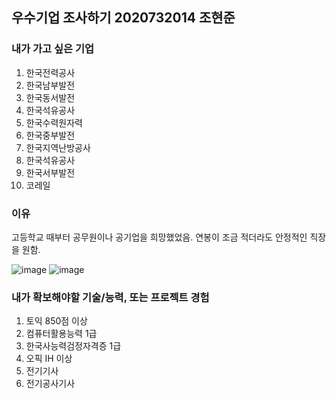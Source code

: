 ## 우수기업 조사하기 2020732014 조현준

### 내가 가고 싶은 기업
1. 한국전력공사
2. 한국남부발전
3. 한국동서발전
4. 한국석유공사
5. 한국수력원자력
6. 한국중부발전
7. 한국지역난방공사
8. 한국석유공사
9. 한국서부발전
10. 코레일

### 이유
고등학교 때부터 공무원이나 공기업을 희망했었음.
연봉이 조금 적더라도 안정적인 직장을 원함.

![image](https://github.com/user-attachments/assets/6149d9e5-c172-494b-867f-b52f2ee17f46)
![image](https://github.com/user-attachments/assets/3d89db72-35e1-4a50-a312-067b7311eaaf)

### 내가 확보해야할 기술/능력, 또는 프로젝트 경험
1. 토익 850점 이상
2. 컴퓨터활용능력 1급
3. 한국사능력검정자격증 1급
4. 오픽 IH 이상
5. 전기기사
6. 전기공사기사
